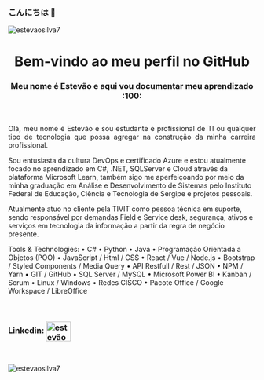 
### こんにちは 👋
<p align="left"> <img src="https://komarev.com/ghpvc/?username=estevaosilva7&label=Profile%20views&color=0e75b6&style=flat" alt="estevaosilva7" /> </p>

<h1 align="center">Bem-vindo ao meu perfil no GitHub
  </h1>
<h3 align="center">Meu nome é Estevão e aqui vou documentar meu aprendizado :100: </h3>
<br>


<div>
<p align="justify">
Olá, meu nome é Estevão e sou estudante e profissional de TI ou qualquer tipo de tecnologia que possa agregar na construção da minha carreira profissional.

Sou entusiasta da cultura DevOps e certificado Azure e estou atualmente focado no aprendizado em C#, .NET, SQLServer e Cloud através da plataforma Microsoft Learn, também sigo me aperfeiçoando por meio da minha graduação em Análise e Desenvolvimento de Sistemas pelo Instituto Federal de Educação, Ciência e Tecnologia de Sergipe e projetos pessoais.

Atualmente atuo no cliente pela TIVIT como pessoa técnica em suporte, sendo responsável por demandas Field e Service desk, segurança, ativos e serviços em tecnologia da informação a partir da regra de negócio presente.

Tools & Technologies: 
• C#
• Python
• Java
• Programação Orientada a Objetos (POO)
• JavaScript / Html / CSS
• React / Vue / Node.js
• Bootstrap / Styled Components / Media Query
• API Restfull / Rest / JSON
• NPM / Yarn
• GIT / GitHub
• SQL Server / MySQL 
• Microsoft Power BI
• Kanban / Scrum
• Linux / Windows
• Redes CISCO
• Pacote Office / Google Workspace / LibreOffice


</p>
</div>

<br> 



<h3 align="left">Linkedin:
<a href="https://linkedin.com/in/estevãosilva7" target="blank"><img align="center" src="https://raw.githubusercontent.com/rahuldkjain/github-profile-readme-generator/master/src/images/icons/Social/linked-in-alt.svg" alt="estevãosilva7" height="40" width="50" /></a>
</h3>

</p> 

<br>

<p><img align="center" src="https://github-readme-stats.vercel.app/api/top-langs?username=estevaosilva7&show_icons=true&locale=en&layout=compact" alt="estevaosilva7" /></p>
